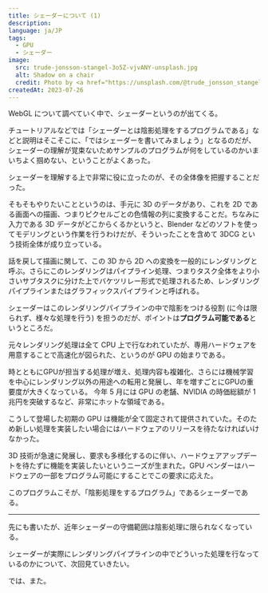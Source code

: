 ```yaml
---
title: シェーダーについて (1)
description:
language: ja/JP
tags:
  - GPU
  - シェーダー
image:
  src: trude-jonsson-stangel-3o5Z-vjvANY-unsplash.jpg
  alt: Shadow on a chair
  credit: Photo by <a href="https://unsplash.com/@trude_jonsson_stangel?utm_source=unsplash&utm_medium=referral&utm_content=creditCopyText">Trude Jonsson Stangel</a> on <a href="https://unsplash.com/s/photos/shade?utm_source=unsplash&utm_medium=referral&utm_content=creditCopyText">Unsplash</a>
createdAt: 2023-07-26
---
```


WebGL について調べていく中で、シェーダーというのが出てくる。

チュートリアルなどでは「シェーダーとは陰影処理をするプログラムである」などと説明はそこそこに、「ではシェーダーを書いてみましょう」となるのだが、シェーダーの理解が覚束ないためサンプルのプログラムが何をしているのかいまいちよく掴めない、ということがよくあった。

シェーダーを理解する上で非常に役に立ったのが、その全体像を把握することだった。

そもそもやりたいことというのは、手元に 3D のデータがあり、これを 2D である画面への描画、つまりピクセルごとの色情報の列に変換することだ。ちなみに入力である 3D データがどこからくるかというと、Blender などのソフトを使ってモデリングという作業を行うわけだが、そういったことを含めて 3DCG という技術全体が成り立っている。

話を戻して描画に関して、この 3D から 2D への変換を一般的にレンダリングと呼ぶ。さらにこのレンダリングはパイプライン処理、つまりタスク全体をより小さいサブタスクに分けた上でバケツリレー形式で処理されるため、レンダリングパイプラインまたはグラフィックスパイプラインと呼ばれる。

シェーダーはこのレンダリングパイプラインの中で陰影をつける役割 (に今は限られず、様々な処理を行う) を担うのだが、ポイントは**プログラム可能である**というところだ。

元々レンダリング処理は全て CPU 上で行なわれていたが、専用ハードウェアを用意することで高速化が図られた、というのが GPU の始まりである。

<aside>
時とともにGPUが担当する処理が増え、処理内容も複雑化、さらには機械学習を中心にレンダリング以外の用途への転用と発展し、年を増すごとにGPUの重要度が大きくなっている。
今年 5 月には GPU の老舗、NVIDIA の時価総額が 1 兆円を突破するなど、非常にホットな領域である。
</aside>

こうして登場した初期の GPU は機能が全て固定されて提供されていた。そのため新しい処理を実装したい場合にはハードウェアのリリースを待たなければいけなかった。

3D 技術が急速に発展し、要求も多様化するのに伴い、ハードウェアアップデートを待たずに機能を実装したいというニーズが生まれた。GPU ベンダーはハードウェアの一部をプログラム可能にすることでこの要求に応えた。

このプログラムこそが、「陰影処理をするプログラム」であるシェーダーである。

---

先にも書いたが、近年シェーダーの守備範囲は陰影処理に限られなくなっている。

シェーダーが実際にレンダリングパイプラインの中でどういった処理を行なっているのかについて、次回見ていきたい。

では、また。
